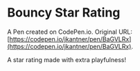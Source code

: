 # Bouncy Star Rating

A Pen created on CodePen.io. Original URL: [https://codepen.io/jkantner/pen/BaGVLRx](https://codepen.io/jkantner/pen/BaGVLRx).

A star rating made with extra playfulness!